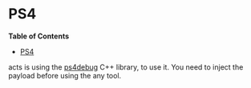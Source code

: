 # PS4

**Table of Contents**

- [PS4](#ps4)

acts is using the [ps4debug](https://github.com/jogolden/ps4debug) C++ library, to use it. You need to inject the payload before using the any tool.

